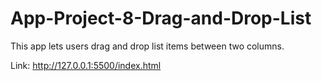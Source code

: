 # App-Project-8-Drag-and-Drop-List

This app lets users drag and drop list items between two columns. 

Link: http://127.0.0.1:5500/index.html
